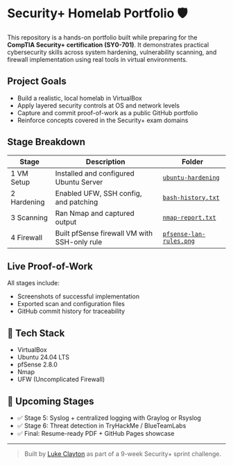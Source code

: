 # Security+ Homelab Portfolio 🛡️

This repository is a hands-on portfolio built while preparing for the **CompTIA Security+ certification (SY0-701)**. It demonstrates practical cybersecurity skills across system hardening, vulnerability scanning, and firewall implementation using real tools in virtual environments.

## Project Goals

- Build a realistic, local homelab in VirtualBox
- Apply layered security controls at OS and network levels
- Capture and commit proof-of-work as a public GitHub portfolio
- Reinforce concepts covered in the Security+ exam domains

## Stage Breakdown

| Stage | Description | Folder |
|-------|-------------|--------|
| 1️ VM Setup | Installed and configured Ubuntu Server | [`ubuntu-hardening`](./ubuntu-hardening) |
| 2️ Hardening | Enabled UFW, SSH config, and patching | [`bash-history.txt`](./ubuntu-hardening/bash-history.txt) |
| 3️ Scanning | Ran Nmap and captured output | [`nmap-report.txt`](./ubuntu-hardening/nmap-report.txt) |
| 4️ Firewall | Built pfSense firewall VM with SSH-only rule | [`pfsense-lan-rules.png`](./ubuntu-hardening/screenshots/pfsense-lan-rules.png) |

## Live Proof-of-Work

All stages include:

- Screenshots of successful implementation
- Exported scan and configuration files
- GitHub commit history for traceability

## 🧱 Tech Stack

- VirtualBox
- Ubuntu 24.04 LTS
- pfSense 2.8.0
- Nmap
- UFW (Uncomplicated Firewall)

## 📌 Upcoming Stages

- ✅ Stage 5: Syslog + centralized logging with Graylog or Rsyslog
- ✅ Stage 6: Threat detection in TryHackMe / BlueTeamLabs
- ✅ Final: Resume-ready PDF + GitHub Pages showcase

---

> Built by [Luke Clayton](https://github.com/lclayton242) as part of a 9-week Security+ sprint challenge.
